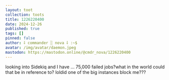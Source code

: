 ```yaml
---
layout: toot
collection: toots
title: 1226220400
date: 2024-12-26
published: true
tags: []
pinned: false
author: ⸸ commander ░ nova ⸸ :~$
avatar: /img/avatar/daemon.jpeg
mastodon: https://mastodon.online/@cmdr_nova/1226220400
---
```


looking into Sidekiq and I have ... 75,000 failed jobs?what in the world could that be in reference to? loldid one of the big instances block me???
